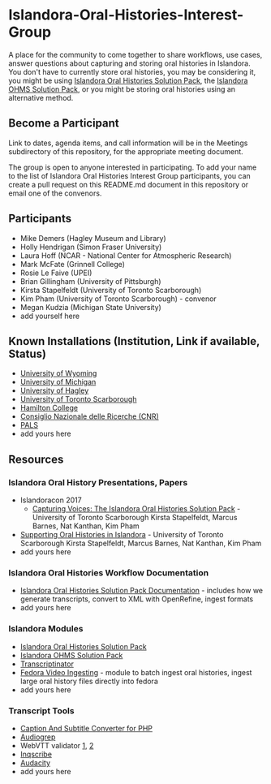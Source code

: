 # Islandora-Oral-Histories-Interest-Group
A place for the community to come together to share workflows, use cases, answer questions about capturing and storing oral histories in Islandora. You don't have to currently store oral histories, you may be considering it, you might be using [Islandora Oral Histories Solution Pack](https://github.com/digitalutsc/islandora_solution_pack_oralhistories), the [Islandora OHMS Solution Pack](https://github.com/ubermichael/islandora_solution_pack_ohms), or you might be storing oral histories using an alternative method.


## Become a Participant

Link to dates, agenda items, and call information will be in the Meetings subdirectory of this repository, for the appropriate meeting document.

The group is open to anyone interested in participating. To add your name to the list of Islandora Oral Histories Interest Group participants, you can create a pull request on this README.md document in this repository or email one of the convenors.


## Participants

* Mike Demers (Hagley Museum and Library)
* Holly Hendrigan (Simon Fraser University)
* Laura Hoff (NCAR - National Center for Atmospheric Research)
* Mark McFate (Grinnell College)
* Rosie Le Faive (UPEI)
* Brian Gillingham (University of Pittsburgh)
* Kirsta Stapelfeldt (University of Toronto Scarborough)
* Kim Pham (University of Toronto Scarborough) - convenor
* Megan Kudzia (Michigan State University)
* add yourself here


## Known Installations (Institution, Link if available, Status)

* [University of Wyoming](https://uwdigital.uwyo.edu/islandora/object/wyu%3A170312)
* [University of Michigan](https://wosl.lib.msu.edu/islandora/object/wosl%3A53)
* [University of Hagley](http://digital.hagley.org/islandora/search/?type=dismax&f%5B0%5D=RELS_EXT_hasModel_uri_ms%3A%22info%5C%3Afedora%5C/islandora%5C%3AoralhistoriesCModel%22)
* [University of Toronto Scarborough](https://digitalscholarship.utsc.utoronto.ca/projects/islandora/object/ehrn%3A538)
* [Hamilton College](http://cjf.dhinitiative.org/islandora/object/cjf%3A122?solr_nav[id]=5cae1cc1362285654181&solr_nav[page]=0&solr_nav[offset]=0)
* [Consiglio Nazionale delle Ricerche (CNR)](http://fabb.to.cnr.it/islandora/object/fabboral%3A7)
* [PALS](http://islandora.mnpals.net/pals/islandora/object/PALSrepository%3A417)
* add yours here

## Resources

### Islandora Oral History Presentations, Papers
* Islandoracon 2017
   * [Capturing Voices: The Islandora Oral Histories Solution Pack](https://tspace.library.utoronto.ca/handle/1807/77220) - University of Toronto Scarborough Kirsta Stapelfeldt, Marcus Barnes, Nat Kanthan, Kim Pham
* [Supporting Oral Histories in Islandora](http://journal.code4lib.org/articles/12176) - University of Toronto Scarborough Kirsta Stapelfeldt, Marcus Barnes, Nat Kanthan, Kim Pham
* add yours here

### Islandora Oral Histories Workflow Documentation
* [Islandora Oral Histories Solution Pack Documentation](https://github.com/digitalutsc/islandora_solution_pack_oralhistories/wiki) - includes how we generate transcripts, convert to XML with OpenRefine, ingest formats
* add yours here

### Islandora Modules
* [Islandora Oral Histories Solution Pack](https://github.com/digitalutsc/islandora_solution_pack_oralhistories)
* [Islandora OHMS Solution Pack](https://github.com/ubermichael/islandora_solution_pack_ohms)
* [Transcriptinator](https://github.com/mkudzia/transcriptinator)
* [Fedora Video Ingesting](https://github.com/digitalutsc/fedora_video_ingesting) - module to batch ingest oral histories, ingest large oral history files directly into fedora
* add yours here

### Transcript Tools
* [Caption And Subtitle Converter for PHP](https://github.com/mantas-done/subtitles)
* [Audiogrep](https://github.com/antiboredom/audiogrep)
* WebVTT validator [1](https://github.com/annevk/webvtt), [2](https://quuz.org/webvtt/)
* [Inqscribe](https://www.inqscribe.com/)
* [Audacity](http://www.audacityteam.org/)
* add yours here
